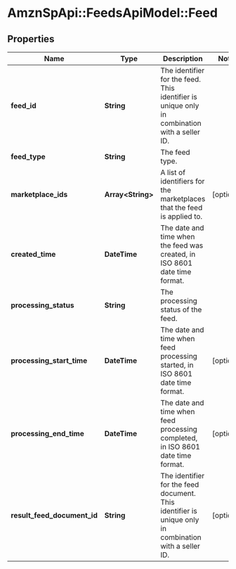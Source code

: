 # AmznSpApi::FeedsApiModel::Feed

## Properties
Name | Type | Description | Notes
------------ | ------------- | ------------- | -------------
**feed_id** | **String** | The identifier for the feed. This identifier is unique only in combination with a seller ID. | 
**feed_type** | **String** | The feed type. | 
**marketplace_ids** | **Array&lt;String&gt;** | A list of identifiers for the marketplaces that the feed is applied to. | [optional] 
**created_time** | **DateTime** | The date and time when the feed was created, in ISO 8601 date time format. | 
**processing_status** | **String** | The processing status of the feed. | 
**processing_start_time** | **DateTime** | The date and time when feed processing started, in ISO 8601 date time format. | [optional] 
**processing_end_time** | **DateTime** | The date and time when feed processing completed, in ISO 8601 date time format. | [optional] 
**result_feed_document_id** | **String** | The identifier for the feed document. This identifier is unique only in combination with a seller ID. | [optional] 

